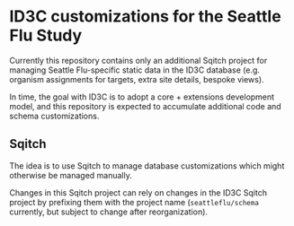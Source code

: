 # ID3C customizations for the Seattle Flu Study

Currently this repository contains only an additional Sqitch project for
managing Seattle Flu-specific static data in the ID3C database (e.g. organism
assignments for targets, extra site details, bespoke views).

In time, the goal with ID3C is to adopt a core + extensions development model,
and this repository is expected to accumulate additional code and schema
customizations.

## Sqitch

The idea is to use Sqitch to manage database customizations which might
otherwise be managed manually.

Changes in this Sqitch project can rely on changes in the ID3C Sqitch project
by prefixing them with the project name (`seattleflu/schema` currently, but
subject to change after reorganization).
